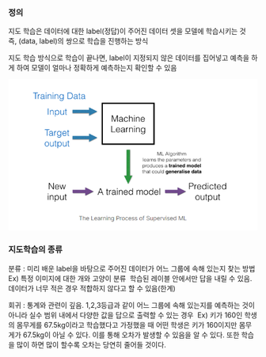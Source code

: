 
### 정의 
지도 학습은 데이터에 대한 label(정답)이 주어진 데이터 셋을 모델에 학습시키는 것 
즉, (data, label)의 쌍으로 학습을 진행하는 방식 

지도 학습 방식으로 학습이 끝나면, label이 지정되지 않은 데이터를 집어넣고 예측을 하게 하여 모델이 얼마나 정확하게 예측하는지 확인할 수 있음 

![](../../README_resources/Pasted%20image%2020230628205341.png)

### 지도학습의 종류 
분류 : 미리 배운 label을 바탕으로 주어진 데이터가 어느 그룹에 속해 있는지 찾는 방법 
Ex) 특정 이미지에 대한 개와 고양이 분류 
학습된 레이블 안에서만 답을 내릴 수 있음. 데이터가 너무 적은 경우 적합하지 않다고 할 수 있음(한계)

회귀 : 통계와 관련이 깊음. 1,2,3등급과 같이 어느 그룹에 속해 있는지를 예측하는 것이 아니라 실수 범위 내에서 다양한 값을 답으로 출력할 수 있는 경우 
Ex) 키가 160인 학생의 몸무게를 67.5kg이라고 학습했다고 가정했을 때 어떤 학생은 키가 160이지만 몸무게가 67.5kg이 아닐 수 있다. 이를 통해 오차가 발생할 수 있음을 알 수 있다. 또한 학습을 많이 하면 많이 할수록 오차는 당연히 줄어들 것이다.